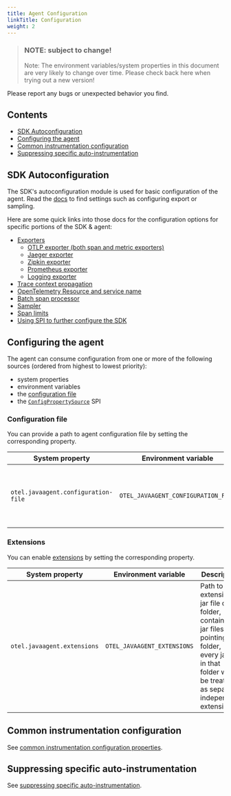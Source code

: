 ```yaml
---
title: Agent Configuration
linkTitle: Configuration
weight: 2
---
```


> ### NOTE: subject to change!
>
> Note: The environment variables/system properties in this document are very likely to change over time.
> Please check back here when trying out a new version!

Please report any bugs or unexpected behavior you find.

## Contents

* [SDK Autoconfiguration](#sdk-autoconfiguration)
* [Configuring the agent](#configuring-the-agent)
* [Common instrumentation configuration](#common-instrumentation-configuration)
* [Suppressing specific auto-instrumentation](#suppressing-specific-auto-instrumentation)

## SDK Autoconfiguration

The SDK's autoconfiguration module is used for basic configuration of the agent. Read the
[docs](https://github.com/open-telemetry/opentelemetry-java/tree/main/sdk-extensions/autoconfigure)
to find settings such as configuring export or sampling.

Here are some quick links into those docs for the configuration options for specific portions of the SDK & agent:

* [Exporters](https://github.com/open-telemetry/opentelemetry-java/blob/main/sdk-extensions/autoconfigure/README.md#exporters)
  + [OTLP exporter (both span and metric exporters)](https://github.com/open-telemetry/opentelemetry-java/tree/main/sdk-extensions/autoconfigure/README.md#otlp-exporter-both-span-and-metric-exporters)
  + [Jaeger exporter](https://github.com/open-telemetry/opentelemetry-java/tree/main/sdk-extensions/autoconfigure/README.md#jaeger-exporter)
  + [Zipkin exporter](https://github.com/open-telemetry/opentelemetry-java/tree/main/sdk-extensions/autoconfigure/README.md#zipkin-exporter)
  + [Prometheus exporter](https://github.com/open-telemetry/opentelemetry-java/tree/main/sdk-extensions/autoconfigure/README.md#prometheus-exporter)
  + [Logging exporter](https://github.com/open-telemetry/opentelemetry-java/tree/main/sdk-extensions/autoconfigure/README.md#logging-exporter)
* [Trace context propagation](https://github.com/open-telemetry/opentelemetry-java/tree/main/sdk-extensions/autoconfigure/README.md#propagator)
* [OpenTelemetry Resource and service name](https://github.com/open-telemetry/opentelemetry-java/tree/main/sdk-extensions/autoconfigure/README.md#opentelemetry-resource)
* [Batch span processor](https://github.com/open-telemetry/opentelemetry-java/tree/main/sdk-extensions/autoconfigure/README.md#batch-span-processor)
* [Sampler](https://github.com/open-telemetry/opentelemetry-java/tree/main/sdk-extensions/autoconfigure/README.md#sampler)
* [Span limits](https://github.com/open-telemetry/opentelemetry-java/tree/main/sdk-extensions/autoconfigure/README.md#span-limits)
* [Using SPI to further configure the SDK](https://github.com/open-telemetry/opentelemetry-java/tree/main/sdk-extensions/autoconfigure/README.md#customizing-the-opentelemetry-sdk)

## Configuring the agent

The agent can consume configuration from one or more of the following sources (ordered from highest to lowest priority):
* system properties
* environment variables
* the [configuration file](#configuration-file)
* the [`ConfigPropertySource`](https://github.com/open-telemetry/opentelemetry-java-instrumentation/blob/main/javaagent-extension-api/src/main/java/io/opentelemetry/javaagent/extension/config/ConfigPropertySource.java) SPI

### Configuration file

You can provide a path to agent configuration file by setting the corresponding property.

| System property                      | Environment variable                 | Description                                                                      |
|--------------------------------------|--------------------------------------|----------------------------------------------------------------------------------|
| `otel.javaagent.configuration-file` | `OTEL_JAVAAGENT_CONFIGURATION_FILE` | Path to valid Java properties file which contains the javaagent configuration.|

### Extensions

You can enable [extensions][] by setting the corresponding property.

| System property                      | Environment variable                 | Description                                                                      |
|--------------------------------------|--------------------------------------|----------------------------------------------------------------------------------|
| `otel.javaagent.extensions` | `OTEL_JAVAAGENT_EXTENSIONS` | Path to a an extension jar file or folder, containing jar files. If pointing to a folder, every jar file in that folder will be treated as separate, independent extension|

## Common instrumentation configuration

See [common instrumentation configuration properties][common-config].

## Suppressing specific auto-instrumentation

See [suppressing specific auto-instrumentation][suppressing-instrumentation].

[common-config]: https://github.com/open-telemetry/opentelemetry-java-instrumentation/blob/main/docs/config/common.md
[extensions]: https://github.com/open-telemetry/opentelemetry-java-instrumentation/tree/main/examples/extension#readme
[suppressing-instrumentation]: https://github.com/open-telemetry/opentelemetry-java-instrumentation/blob/main/docs/suppressing-instrumentation.md
